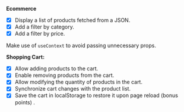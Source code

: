**Ecommerce**

- [x] Display a list of products fetched from a JSON.
- [x] Add a filter by category.
- [x] Add a filter by price.

Make use of `useContext` to avoid passing unnecessary props.

**Shopping Cart:**

- [x] Allow adding products to the cart.
- [x] Enable removing products from the cart.
- [x] Allow modifying the quantity of products in the cart.
- [x] Synchronize cart changes with the product list.
- [x] Save the cart in localStorage to restore it upon page reload (bonus points) .
